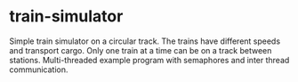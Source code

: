 # train-simulator

Simple train simulator on a circular track. The trains have different speeds and transport cargo. Only one train at a time can be on a track between stations.
Multi-threaded example program with semaphores and inter thread communication.
